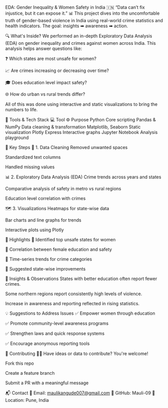 EDA: Gender Inequality & Women Safety in India 🇮🇳
“Data can’t fix injustice, but it can expose it.”
📊 This project dives into the uncomfortable truth of gender-based violence in India using real-world crime statistics and health indicators. The goal: insights ➡ awareness ➡ action.

🔍 What's Inside?
We performed an in-depth Exploratory Data Analysis (EDA) on gender inequality and crimes against women across India. This analysis helps answer questions like:

❓ Which states are most unsafe for women?

📈 Are crimes increasing or decreasing over time?

🎓 Does education level impact safety?

🌐 How do urban vs rural trends differ?

All of this was done using interactive and static visualizations to bring the numbers to life.

🧰 Tools & Tech Stack
💻 Tool	⚙️ Purpose
Python	Core scripting
Pandas & NumPy	Data cleaning & transformation
Matplotlib, Seaborn	Static visualization
Plotly Express	Interactive graphs
Jupyter Notebook	Analysis playground

📖 Key Steps
🧹 1. Data Cleaning
Removed unwanted spaces

Standardized text columns

Handled missing values

📊 2. Exploratory Data Analysis (EDA)
Crime trends across years and states

Comparative analysis of safety in metro vs rural regions

Education level correlation with crimes

🗺️ 3. Visualizations
Heatmaps for state-wise data

Bar charts and line graphs for trends

Interactive plots using Plotly

🌟 Highlights
📌 Identified top unsafe states for women

📌 Correlation between female education and safety

📌 Time-series trends for crime categories

📌 Suggested state-wise improvements

🧠 Insights & Observations
States with better education often report fewer crimes.

Some northern regions report consistently high levels of violence.

Increase in awareness and reporting reflected in rising statistics.

💡 Suggestions to Address Issues
✅ Empower women through education

✅ Promote community-level awareness programs

✅ Strengthen laws and quick response systems

✅ Encourage anonymous reporting tools

📣 Contributing
🙋‍♀️ Have ideas or data to contribute? You're welcome!

Fork this repo

Create a feature branch

Submit a PR with a meaningful message

📬 Contact
📧 Email: maulikangude007@gmail.com
🔗 GitHub: Mauli-09
📍 Location: Pune, India
